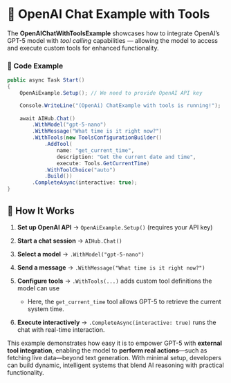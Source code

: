 # 💬 OpenAI Chat Example with Tools

The **OpenAIChatWithToolsExample** showcases how to integrate OpenAI’s GPT-5 model with *tool calling* capabilities — allowing the model to access and execute custom tools for enhanced functionality.

### 📝 Code Example

```csharp
public async Task Start()
{
    OpenAiExample.Setup(); // We need to provide OpenAI API key

    Console.WriteLine("(OpenAi) ChatExample with tools is running!"); 
    
    await AIHub.Chat()
        .WithModel("gpt-5-nano")
        .WithMessage("What time is it right now?")
        .WithTools(new ToolsConfigurationBuilder()
            .AddTool(
                name: "get_current_time",
                description: "Get the current date and time",
                execute: Tools.GetCurrentTime)
            .WithToolChoice("auto")
            .Build())
        .CompleteAsync(interactive: true);
}
```

## 🔹 How It Works

1. **Set up OpenAI API** → `OpenAiExample.Setup()` (requires your API key)
2. **Start a chat session** → `AIHub.Chat()`
3. **Select a model** → `.WithModel("gpt-5-nano")`
4. **Send a message** → `.WithMessage("What time is it right now?")`
5. **Configure tools** → `.WithTools(...)` adds custom tool definitions the model can use

   * Here, the `get_current_time` tool allows GPT-5 to retrieve the current system time.
6. **Execute interactively** → `.CompleteAsync(interactive: true)` runs the chat with real-time interaction.

This example demonstrates how easy it is to empower GPT-5 with **external tool integration**, enabling the model to **perform real actions**—such as fetching live data—beyond text generation. With minimal setup, developers can build dynamic, intelligent systems that blend AI reasoning with practical functionality.
